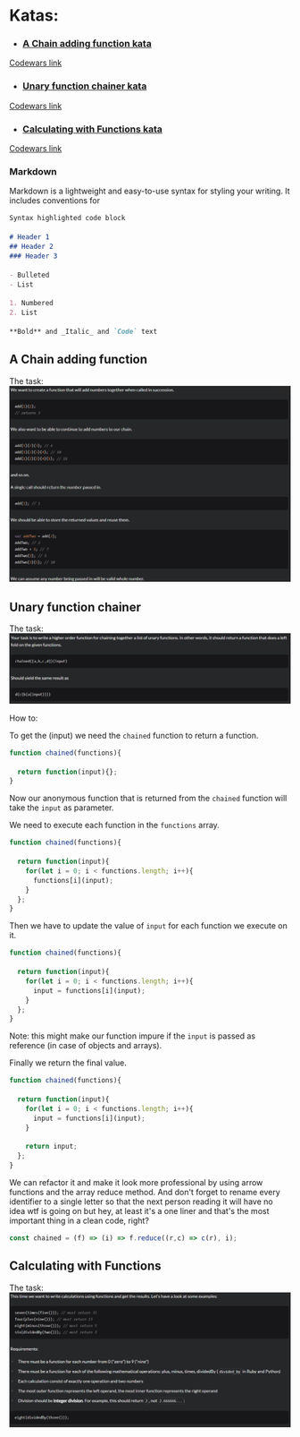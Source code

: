 # Katas:
- ### [A Chain adding function kata](#a-chain-adding-function)
[Codewars link](https://www.codewars.com/kata/539a0e4d85e3425cb0000a88)
- ### [Unary function chainer kata](#unary-function-chainer)
[Codewars link](https://www.codewars.com/kata/54ca3e777120b56cb6000710)
- ### [Calculating with Functions kata](#calculating_with_functions)
[Codewars link](https://www.codewars.com/kata/525f3eda17c7cd9f9e000b39)

### Markdown

Markdown is a lightweight and easy-to-use syntax for styling your writing. It includes conventions for

```markdown
Syntax highlighted code block

# Header 1
## Header 2
### Header 3

- Bulleted
- List

1. Numbered
2. List

**Bold** and _Italic_ and `Code` text
```

## A Chain adding function

The task:
![Image](https://raw.githubusercontent.com/dstn3422/dstn3422.github.io/main/assets/chain.png)

## Unary function chainer

The task:
![Image](https://raw.githubusercontent.com/dstn3422/dstn3422.github.io/main/assets/unary.png)

How to:

To get the (input) we need the `chained` function to return a function.
```javascript
function chained(functions){

  return function(input){};
}
```
Now our anonymous function that is returned from the `chained` function will take the `input` as parameter.

We need to execute each function in the `functions` array.
```javascript
function chained(functions){

  return function(input){
    for(let i = 0; i < functions.length; i++){
      functions[i](input);
    }
  };
}
```
Then we have to update the value of `input` for each function we execute on it.
```javascript
function chained(functions){

  return function(input){
    for(let i = 0; i < functions.length; i++){
      input = functions[i](input);
    }
  };
}
```
Note: this might make our function impure if the `input` is passed as reference (in case of objects and arrays).

Finally we return the final value.
```javascript
function chained(functions){

  return function(input){
    for(let i = 0; i < functions.length; i++){
      input = functions[i](input);
    }
    
    return input;
  };
}
```
We can refactor it and make it look more professional by using arrow functions and the array reduce method. And don't forget to rename every identifier to a single letter so that the next person reading it will have no idea wtf is going on but hey, at least it's a one liner and that's the most important thing in a clean code, right?
```javascript
const chained = (f) => (i) => f.reduce((r,c) => c(r), i);
```
## Calculating with Functions

The task:
![Image](https://raw.githubusercontent.com/dstn3422/dstn3422.github.io/main/assets/calc.png)
